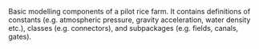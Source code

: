 Basic modelling components of a pilot rice farm. It contains definitions of constants (e.g. atmospheric pressure, gravity acceleration, water density etc.), classes (e.g. connectors), and subpackages (e.g. fields, canals, gates). 
